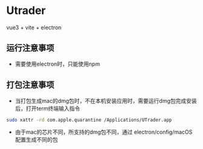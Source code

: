 # Utrader

vue3 + vite + electron

## 运行注意事项

- 需要使用electron时，只能使用npm

## 打包注意事项

- 当打包生成mac的dmg包时，不在本机安装应用时，需要运行dmg包完成安装后，打开term终端输入指令

```bash
sudo xattr -rd com.apple.quarantine /Applications/UTrader.app
```

- 由于mac的芯片不同，所支持的dmg包不同，通过 electron/config/macOS 配置生成不同的包
